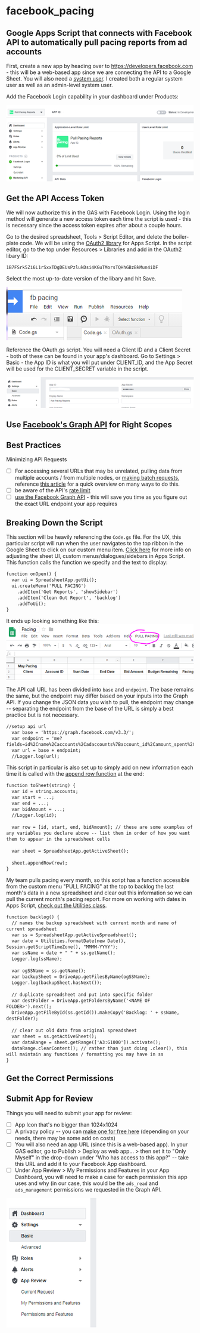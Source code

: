 # facebook_pacing
Google Apps Script that connects with Facebook API to automatically pull pacing reports from ad accounts
-
First, create a new app by heading over to https://developers.facebook.com - this will be a web-based app since we are connecting the API to a Google Sheet. You will also need a <a href="https://developers.facebook.com/docs/marketing-api/businessmanager/systemuser">system user</a>. I created both a regular system user as well as an admin-level system user.

Add the Facebook Login capability in your dashboard under Products:

![Facebook Login Product](images/1.PNG?raw=true)

Get the API Access Token
-
We will now authorize this in the GAS with Facebook Login. Using the login method will generate a new access token each time the script is used - this is necessary since the access token expires after about a couple hours. 

Go to the desired spreadsheet, Tools > Script Editor, and delete the boiler-plate code. We will be using the <a href="https://github.com/gsuitedevs/apps-script-oauth2">OAuth2 library</a> for Apps Script. In the script editor, go to the top under Resources > Libraries and add in the OAuth2 libary ID:
```
1B7FSrk5Zi6L1rSxxTDgDEUsPzlukDsi4KGuTMorsTQHhGBzBkMun4iDF
```
Select the most up-to-date version of the libary and hit Save.

![Add Library to GAS](images/2.PNG?raw=true)

Reference the OAuth.gs script. You will need a Client ID and a Client Secret - both of these can be found in your app's dashboard. Go to Settings > Basic - the App ID is what you will put under CLIENT_ID, and the App Secret will be used for the CLIENT_SECRET variable in the script.

![Client ID and Client Secret](images/3.PNG?raw=true)

Use <a href="https://developers.facebook.com/tools/explorer/">Facebook's Graph API</a> for Right Scopes
-

Best Practices
-
Minimizing API Requests
- [ ] For accessing several URLs that may be unrelated, pulling data from multiple accounts / from multiple nodes, or <a href="https://developers.facebook.com/docs/graph-api/making-multiple-requests#simple">making batch requests</a>, reference <a href="https://www.sammyk.me/optimizing-request-queries-to-the-facebook-graph-api">this article</a> for a quick overview on many ways to do this.
- [ ] be aware of the API's <a href="https://developers.facebook.com/docs/marketing-api/insights/best-practices/">rate limit</a>
- [ ] <a href="https://developers.facebook.com/docs/graph-api/using-graph-api/#paging">use the Facebook Graph API</a> - this will save you time as you figure out the exact URL endpoint your app requires

Breaking Down the Script
-
This section will be heavily referencing the ```Code.gs``` file.
For the UX, this particular script will run when the user navigates to the top ribbon in the Google Sheet to click on our custom menu item. <a href="https://developers.google.com/apps-script/guides/menus">Click here</a> for more info on adjusting the sheet UI, custom menus/dialogues/sidebars in Apps Script.
This function calls the function we specify and the text to display:
```
function onOpen() {
  var ui = SpreadsheetApp.getUi();
  ui.createMenu('PULL PACING')
    .addItem('Get Reports', 'showSidebar')
    .addItem('Clean Out Report', 'backlog')
    .addToUi();
}
```
It ends up looking something like this:
![Custom Menu Item GS](images/5.PNG?raw=true)

The API call URL has been divided into ```base``` and ```endpoint```. The base remains the same, but the endpoint may differ based on your inputs into the Graph API. If you change the JSON data you wish to pull, the endpoint may change -- separating the endpoint from the base of the URL is simply a best practice but is not necessary.
```
//setup api url
  var base = 'https://graph.facebook.com/v3.3/';
  var endpoint = 'me?fields=id%2Cname%2Caccounts%2Cadaccounts%7Baccount_id%2Camount_spent%2Cbusiness_name%2Cid%2Cadsets%7Bpacing_type%2Cbudget_remaining%2Ccreated_time%2Cend_time%2Cstart_time%7D%7D&access_token=';
  var url = base + endpoint;
  //Logger.log(url);
```
This script in particular is also set up to simply add on new information each time it is called with the <a href="https://developers.google.com/apps-script/reference/spreadsheet/sheet#appendRow(Object)">append row function</a> at the end:
```
function toSheet(string) {
  var id = string.accounts;
  var start = ...;
  var end = ...;
  var bidAmount = ...;
  //Logger.log(id);
  
  var row = [id, start, end, bidAmount]; // these are some examples of any variables you declare above -- list them in order of how you want them to appear in the spreadsheet cells
  
  var sheet = SpreadsheetApp.getActiveSheet();
  
  sheet.appendRow(row);
}
```
My team pulls pacing every month, so this script has a function accessible from the custom menu "PULL PACING" at the top to backlog the last month's data in a new spreadsheet and clear out this information so we can pull the current month's pacing report. For more on working with dates in Apps Script, <a href="https://developers.google.com/apps-script/reference/utilities/utilities#formatDate(Date,String,String)">check out the Utilities class</a>. 
```
function backlog() {
  // names the backup spreadsheet with current month and name of current spreadsheet
  var ss = SpreadsheetApp.getActiveSpreadsheet();
  var date = Utilities.formatDate(new Date(), Session.getScriptTimeZone(), "MMMM-YYYY");
  var ssName = date + " " + ss.getName();
  Logger.log(ssName);
  
  var ogSSName = ss.getName();
  var backupSheet = DriveApp.getFilesByName(ogSSName);
  Logger.log(backupSheet.hasNext());
  
  // duplicate spreadsheet and put into specific folder
  var destFolder = DriveApp.getFoldersByName('<NAME OF FOLDER>').next();
  DriveApp.getFileById(ss.getId()).makeCopy('Backlog: ' + ssName, destFolder);
  
  // clear out old data from original spreadsheet
  var sheet = ss.getActiveSheet();
  var dataRange = sheet.getRange(['A3:G1000']).activate();
  dataRange.clearContent(); // rather than just doing .clear(), this will maintain any functions / formatting you may have in ss
}
```

Get the Correct Permissions
-

Submit App for Review
-
Things you will need to submit your app for review:
- [ ] App Icon that's no bigger than 1024x1024
- [ ] A privacy policy -- you can <a href="https://www.freeprivacypolicy.com/">make one for free here</a> (depending on your needs, there may be some add on costs) 
- [ ] You will also need an app URL (since this is a web-based app). In your GAS editor, go to Publish > Deploy as web app... > then set it to "Only Myself" in the drop-down under "Who has access to this app?" -- take this URL and add it to your Facebook App dashboard.
- [ ] Under App Review > My Permissions and Features in your App Dashboard, you will need to make a case for each permission this app uses and why (in our case, this would be the ```ads_read``` and ```ads_management``` permissions we requested in the Graph API.

![App Review](images/4.PNG?raw=true)


